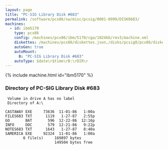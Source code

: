 ```yaml
---
layout: page
title: "PC-SIG Library Disk #683"
permalink: /software/pcx86/sw/misc/pcsig/0001-0999/DISK0683/
machines:
  - id: ibm5170
    type: pcx86
    config: /machines/pcx86/ibm/5170/cga/1024kb/rev3/machine.xml
    diskettes: /machines/pcx86/diskettes.json,/disks/pcsig0/pcx86/diskettes.json
    autoGen: true
    autoMount:
      B: "PC-SIG Library Disk #683"
    autoType: $date\r$time\rB:\rDIR\r
---
```


{% include machine.html id="ibm5170" %}

### Directory of PC-SIG Library Disk #683

     Volume in drive A has no label
     Directory of A:\

    CASTAWAY EXE     73636  11-01-86   1:00a
    FILES683 TXT      1119   1-27-87   2:55p
    GO       BAT       596  12-22-86  12:16p
    INFO     DOC       579  12-21-86   9:22p
    NOTES683 TXT      1643   1-27-87   8:40a
    SAMERICA EXE     92324  11-01-86   1:00a
            6 file(s)     169897 bytes
                          149504 bytes free
